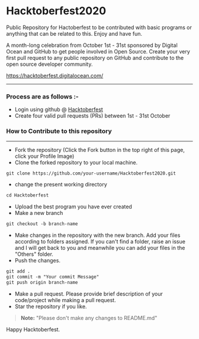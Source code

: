 # Hacktoberfest2020

Public Repository for Hactoberfest to be contributed with basic programs or anything that can be related to this. Enjoy and have fun. 

<p>A month-long celebration from October 1st - 31st sponsored by Digital Ocean and GitHub to get people involved in Open Source. Create your very first pull request to any public repository on GitHub and contribute to the open source developer community.

https://hacktoberfest.digitalocean.com/</p>

-----

### Process are as follows :- 
* Login using github @ [Hacktoberfest](https://hacktoberfest.digitalocean.com/)
* Create four valid pull requests (PRs) between 1st - 31st October
   
### How to Contribute to this repository
----

* Fork the repository (Click the Fork button in the top right of this page, click your Profile Image)
* Clone the forked repository to your local machine.
```markdown
git clone https://github.com/your-username/Hacktoberfest2020.git
```
* change the present working directory
```markdown
cd Hacktoberfest
```
* Upload the best program you have ever created
* Make a new branch
```markdown
git checkout -b branch-name
```
* Make changes in the repository with the new branch. Add your files according to folders assigned. If you can't find a folder, raise an issue and I will get back to you and meanwhile you can add your files in the "Others" folder.
* Push the changes.
```markdown
git add .
git commit -m "Your commit Message"
git push origin branch-name
```
* Make a pull request. Please provide brief description of your code/project while making a pull request.
* Star the repository if you like.

> **Note:** "Please don't make any changes to README.md"
   
Happy Hacktoberfest.
